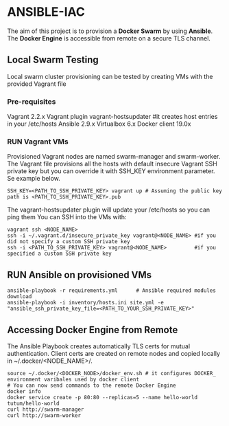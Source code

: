 
# ANSIBLE-IAC
The aim of this project is to provision a **Docker Swarm** by using **Ansible**.
The **Docker Engine** is accessible from remote on a secure TLS channel.
 
## Local Swarm Testing

Local swarm cluster provisioning can be tested by creating VMs with the provided Vagrant file

### Pre-requisites

Vagrant 2.2.x
Vagrant plugin vagrant-hostsupdater #it creates host entries in your /etc/hosts
Ansible 2.9.x
Virtualbox 6.x
Docker client 19.0x

### RUN Vagrant VMs ###

Provisioned Vagrant nodes are named swarm-manager and swarm-worker. The Vagrant file provisions all the hosts with default insecure Vagrant SSH private key but you can override it with SSH_KEY environment parameter. Se example below.
```
SSH_KEY=<PATH_TO_SSH_PRIVATE_KEY> vagrant up # Assuming the public key path is <PATH_TO_SSH_PRIVATE_KEY>.pub
```
The vagrant-hostsupdater plugin will update your /etc/hosts so you can ping them
You can SSH into the VMs with:
```
vagrant ssh <NODE_NAME>
ssh -i ~/.vagrant.d/insecure_private_key vagrant@<NODE_NAME> #if you did not specify a custom SSH private key
ssh -i <PATH_TO_SSH_PRIVATE_KEY> vagrant@<NODE_NAME>         #if you specified a custom SSH private key
```

## RUN Ansible on provisioned VMs


```
ansible-playbook -r requirements.yml      # Ansible required modules download
ansible-playbook -i inventory/hosts.ini site.yml -e "ansible_ssh_private_key_file=<PATH_TO_YOUR_SSH_PRIVATE_KEY>"
```

## Accessing Docker Engine from Remote

The Ansible Playbook creates automatically TLS certs for mutual authentication. Client certs are created on remote nodes and copied locally in ~/.docker/<NODE_NAME>/.

```
source ~/.docker/<DOCKER_NODE>/docker_env.sh # it configures DOCKER_ environment varibales used by docker client
# You can now send commands to the remote Docker Engine
docker info
docker service create -p 80:80 --replicas=5 --name hello-world tutum/hello-world
curl http://swarm-manager 
curl http://swarm-worker
```
